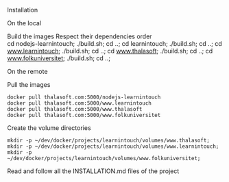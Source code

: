 Installation

On the local

Build the images
Respect their dependencies order  
cd nodejs-learnintouch; ./build.sh; cd ..;
cd learnintouch; ./build.sh; cd ..;
cd www.learnintouch; ./build.sh; cd ..;
cd www.thalasoft; ./build.sh; cd ..;
cd www.folkuniversitet; ./build.sh; cd ..;

On the remote

Pull the images
```  
docker pull thalasoft.com:5000/nodejs-learnintouch
docker pull thalasoft.com:5000/www.learnintouch
docker pull thalasoft.com:5000/www.thalasoft
docker pull thalasoft.com:5000/www.folkuniversitet
```  

Create the volume directories
```
mkdir -p ~/dev/docker/projects/learnintouch/volumes/www.thalasoft;
mkdir -p ~/dev/docker/projects/learnintouch/volumes/www.learnintouch;
mkdir -p ~/dev/docker/projects/learnintouch/volumes/www.folkuniversitet;
```

Read and follow all the INSTALLATION.md files of the project

